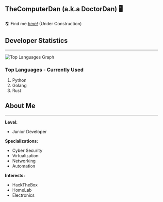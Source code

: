 ## TheComputerDan (a.k.a DoctorDan) 🖥
🌎 Find me [here!](https://doctordan.dev) (Under Construction)

## Developer Statistics
---


![Top Languages Graph](https://github-readme-stats.vercel.app/api/top-langs/?username=TheComputerDan&hide=css,html,javascript&layout=compact)

### Top Languages - Currently Used
1. Python
2. Golang 
3. Rust


## About Me
---

**Level:**
- Junior Developer

**Specializations:**  
- Cyber Security
- Virtualization
- Networking
- Automation

**Interests:**
- HackTheBox
- HomeLab
- Electronics
